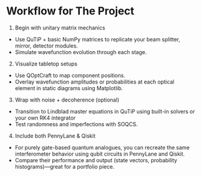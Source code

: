 # Workflow for The Project

1. Begin with unitary matrix mechanics
* Use QuTiP + basic NumPy matrices to replicate your beam splitter, mirror, detector modules.
* Simulate wavefunction evolution through each stage.

2. Visualize tabletop setups
* Use QOptCraft to map component positions.
* Overlay wavefunction amplitudes or probabilities at each optical element in static diagrams using Matplotlib.

3. Wrap with noise + decoherence (optional)
* Transition to Lindblad master equations in QuTiP using built-in solvers or your own RK4 integrator 
* Test randomness and imperfections with SOQCS.

4. Include both PennyLane & Qiskit
* For purely gate-based quantum analogues, you can recreate the same interferometer behavior using qubit circuits in PennyLane and Qiskit.
* Compare their performance and output (state vectors, probability histograms)—great for a portfolio piece.
